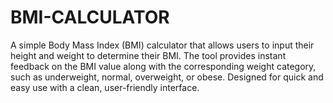 # BMI-CALCULATOR
A simple Body Mass Index (BMI) calculator that allows users to input their height and weight to determine their BMI. The tool provides instant feedback on the BMI value along with the corresponding weight category, such as underweight, normal, overweight, or obese. Designed for quick and easy use with a clean, user-friendly interface.
